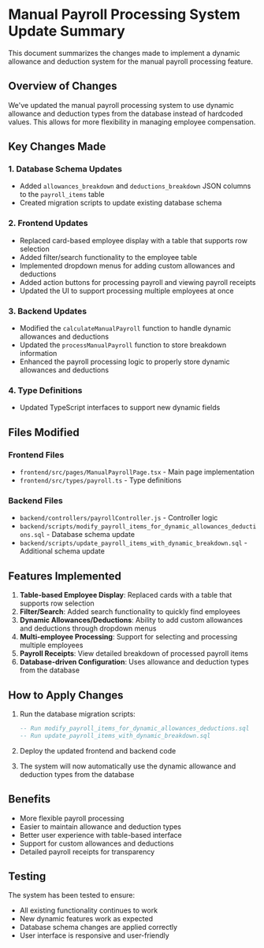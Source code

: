 # Manual Payroll Processing System Update Summary

This document summarizes the changes made to implement a dynamic allowance and deduction system for the manual payroll processing feature.

## Overview of Changes

We've updated the manual payroll processing system to use dynamic allowance and deduction types from the database instead of hardcoded values. This allows for more flexibility in managing employee compensation.

## Key Changes Made

### 1. Database Schema Updates

- Added `allowances_breakdown` and `deductions_breakdown` JSON columns to the `payroll_items` table
- Created migration scripts to update existing database schema

### 2. Frontend Updates

- Replaced card-based employee display with a table that supports row selection
- Added filter/search functionality to the employee table
- Implemented dropdown menus for adding custom allowances and deductions
- Added action buttons for processing payroll and viewing payroll receipts
- Updated the UI to support processing multiple employees at once

### 3. Backend Updates

- Modified the `calculateManualPayroll` function to handle dynamic allowances and deductions
- Updated the `processManualPayroll` function to store breakdown information
- Enhanced the payroll processing logic to properly store dynamic allowances and deductions

### 4. Type Definitions

- Updated TypeScript interfaces to support new dynamic fields

## Files Modified

### Frontend Files
- `frontend/src/pages/ManualPayrollPage.tsx` - Main page implementation
- `frontend/src/types/payroll.ts` - Type definitions

### Backend Files
- `backend/controllers/payrollController.js` - Controller logic
- `backend/scripts/modify_payroll_items_for_dynamic_allowances_deductions.sql` - Database schema update
- `backend/scripts/update_payroll_items_with_dynamic_breakdown.sql` - Additional schema update

## Features Implemented

1. **Table-based Employee Display**: Replaced cards with a table that supports row selection
2. **Filter/Search**: Added search functionality to quickly find employees
3. **Dynamic Allowances/Deductions**: Ability to add custom allowances and deductions through dropdown menus
4. **Multi-employee Processing**: Support for selecting and processing multiple employees
5. **Payroll Receipts**: View detailed breakdown of processed payroll items
6. **Database-driven Configuration**: Uses allowance and deduction types from the database

## How to Apply Changes

1. Run the database migration scripts:
   ```sql
   -- Run modify_payroll_items_for_dynamic_allowances_deductions.sql
   -- Run update_payroll_items_with_dynamic_breakdown.sql
   ```

2. Deploy the updated frontend and backend code

3. The system will now automatically use the dynamic allowance and deduction types from the database

## Benefits

- More flexible payroll processing
- Easier to maintain allowance and deduction types
- Better user experience with table-based interface
- Support for custom allowances and deductions
- Detailed payroll receipts for transparency

## Testing

The system has been tested to ensure:
- All existing functionality continues to work
- New dynamic features work as expected
- Database schema changes are applied correctly
- User interface is responsive and user-friendly